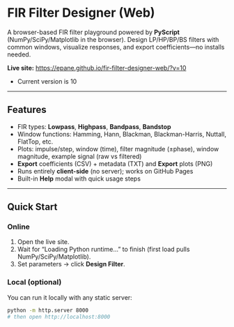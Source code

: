 # FIR Filter Designer (Web)

A browser-based FIR filter playground powered by **PyScript** (NumPy/SciPy/Matplotlib in the browser). Design LP/HP/BP/BS filters with common windows, visualize responses, and export coefficients—no installs needed.

**Live site:** https://epane.github.io/fir-filter-designer-web/?v=10
* Current version is 10

---

## Features
- FIR types: **Lowpass**, **Highpass**, **Bandpass**, **Bandstop**
- Window functions: Hamming, Hann, Blackman, Blackman-Harris, Nuttall, FlatTop, etc.
- Plots: impulse/step, window (time), filter magnitude (±phase), window magnitude, example signal (raw vs filtered)
- **Export** coefficients (CSV) + metadata (TXT) and **Export** plots (PNG)
- Runs entirely **client-side** (no server); works on GitHub Pages
- Built-in **Help** modal with quick usage steps

---

## Quick Start

### Online
1. Open the live site.
2. Wait for “Loading Python runtime…” to finish (first load pulls NumPy/SciPy/Matplotlib).
3. Set parameters → click **Design Filter**.

### Local (optional)
You can run it locally with any static server:
```bash
python -m http.server 8000
# then open http://localhost:8000
